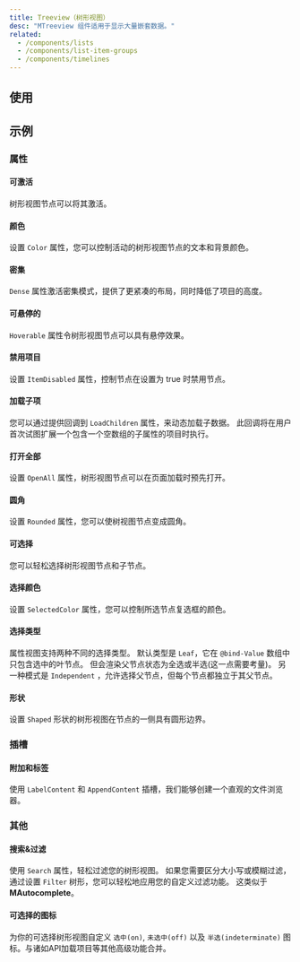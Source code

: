 ```yaml
---
title: Treeview（树形视图）
desc: "MTreeview 组件适用于显示大量嵌套数据。"
related:
  - /components/lists
  - /components/list-item-groups
  - /components/timelines
---
```


## 使用


## 示例

### 属性

#### 可激活

树形视图节点可以将其激活。

<masa-example file="Examples.treeview.Activatable"></masa-example>

#### 颜色

设置 `Color` 属性，您可以控制活动的树形视图节点的文本和背景颜色。

<masa-example file="Examples.treeview.Color"></masa-example>

#### 密集

`Dense` 属性激活密集模式，提供了更紧凑的布局，同时降低了项目的高度。

<masa-example file="Examples.treeview.Dense"></masa-example>

#### 可悬停的

`Hoverable` 属性令树形视图节点可以具有悬停效果。

<masa-example file="Examples.treeview.Hoverable"></masa-example>

#### 禁用项目

设置 `ItemDisabled` 属性，控制节点在设置为 true 时禁用节点。

<masa-example file="Examples.treeview.ItemDisabled"></masa-example>

#### 加载子项

您可以通过提供回调到 `LoadChildren` 属性，来动态加载子数据。 此回调将在用户首次试图扩展一个包含一个空数组的子属性的项目时执行。

<masa-example file="Examples.treeview.LoadChildren"></masa-example>

#### 打开全部

设置 `OpenAll` 属性，树形视图节点可以在页面加载时预先打开。

<masa-example file="Examples.treeview.OpenAll"></masa-example>

#### 圆角

设置 `Rounded` 属性，您可以使树视图节点变成圆角。

<masa-example file="Examples.treeview.Rounded"></masa-example>

#### 可选择

您可以轻松选择树形视图节点和子节点。

<masa-example file="Examples.treeview.Selectable"></masa-example>

#### 选择颜色

设置 `SelectedColor` 属性，您可以控制所选节点复选框的颜色。

<masa-example file="Examples.treeview.SelectColor"></masa-example>

#### 选择类型

属性视图支持两种不同的选择类型。 默认类型是 `Leaf`，它在 `@bind-Value` 数组中只包含选中的叶节点。 但会渲染父节点状态为全选或半选(这一点需要考量)。 另一种模式是 `Independent`
，允许选择父节点，但每个节点都独立于其父节点。

<masa-example file="Examples.treeview.SelectType"></masa-example>

#### 形状

设置 `Shaped` 形状的树形视图在节点的一侧具有圆形边界。

<masa-example file="Examples.treeview.Shaped"></masa-example>

### 插槽

#### 附加和标签

使用 `LabelContent` 和 `AppendContent` 插槽，我们能够创建一个直观的文件浏览器。

<masa-example file="Examples.treeview.AppendAndLabel"></masa-example>

### 其他

#### 搜索&过滤

使用 `Search` 属性，轻松过滤您的树形视图。 如果您需要区分大小写或模糊过滤，通过设置 `Filter` 树形，您可以轻松地应用您的自定义过滤功能。 这类似于 **MAutocomplete**。

<masa-example file="Examples.treeview.SearchAndFilter"></masa-example>

#### 可选择的图标

为你的可选择树形视图自定义 `选中(on)`, `未选中(off)` 以及 `半选(indeterminate)` 图标。与诸如API加载项目等其他高级功能合并。

<masa-example file="Examples.treeview.SelectableIcons"></masa-example>